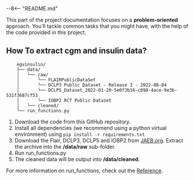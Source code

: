 --8<-- "README.md"

This part of the project documentation focuses on a
**problem-oriented** approach. You'll tackle common
tasks that you might have, with the help of the code
provided in this project.

## How To extract cgm and insulin data?

```
    egvinsulin/
    ├── data/
    │   └── raw/
    │       └── FLAIRPublicDataSet
    │       └── DCLP3 Public Dataset - Release 3 - 2022-08-04
    │       └── DCLP5_Dataset_2022-01-20-5e0f3b16-c890-4ace-9e3b-531f3687cf53
    │       └── IOBP2 RCT Public Dataset
    │   └── cleaned/
    └── run_functions.py
```

1. Download the code from this GitHub repository. 
2. Install all dependencies (we recommend using a python virtual environment) using ```pip install -r requirements.txt```
3. Download the Flair, DCLP3, DCLP5 and IOBP2 from [JAEB.org](https://public.jaeb.org/datasets/diabetes). Extract the archive into the __/data/raw__ sub-folder. 
4. Run run_functions.py
5. The cleaned data will be output into __/data/cleaned__.

For more information on run_functions, check out the [Reference](reference.md).